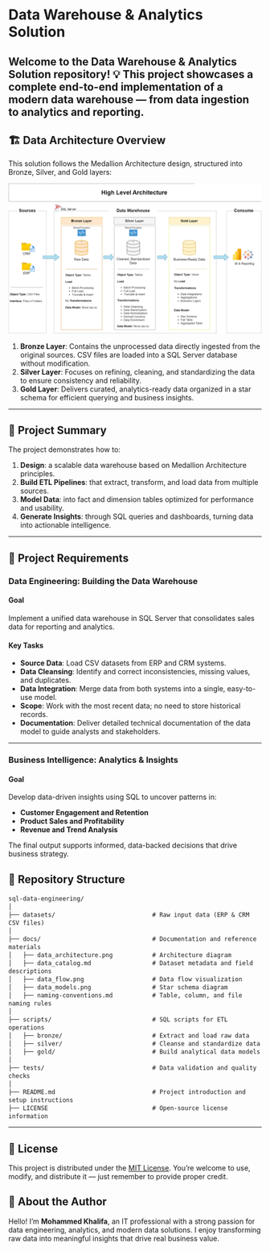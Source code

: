 # Data Warehouse & Analytics Solution

Welcome to the Data Warehouse & Analytics Solution repository! 💡
This project showcases a complete end-to-end implementation of a modern data warehouse — from data ingestion to analytics and reporting.
---
## 🏗️ Data Architecture Overview

This solution follows the Medallion Architecture design, structured into Bronze, Silver, and Gold layers:

![Data Architecture](docs/data_architecture.png)

1. **Bronze Layer**: Contains the unprocessed data directly ingested from the original sources. CSV files are loaded into a SQL Server database without modification.
2. **Silver Layer**: Focuses on refining, cleaning, and standardizing the data to ensure consistency and reliability.
3. **Gold Layer**: Delivers curated, analytics-ready data organized in a star schema for efficient querying and business insights.

---
## 📖 Project Summary

The project demonstrates how to:

1. **Design**: a scalable data warehouse based on Medallion Architecture principles.
2. **Build ETL Pipelines**: that extract, transform, and load data from multiple sources.
3. **Model Data**: into fact and dimension tables optimized for performance and usability.
4. **Generate Insights**: through SQL queries and dashboards, turning data into actionable intelligence.

---

## 🚀 Project Requirements

### Data Engineering: Building the Data Warehouse

#### Goal
Implement a unified data warehouse in SQL Server that consolidates sales data for reporting and analytics.

#### Key Tasks
- **Source Data**: Load CSV datasets from ERP and CRM systems.
- **Data Cleansing**: Identify and correct inconsistencies, missing values, and duplicates.
- **Data Integration**: Merge data from both systems into a single, easy-to-use model.
- **Scope**: Work with the most recent data; no need to store historical records.
- **Documentation**: Deliver detailed technical documentation of the data model to guide analysts and stakeholders.

---

### Business Intelligence: Analytics & Insights

#### Goal
Develop data-driven insights using SQL to uncover patterns in:
- **Customer Engagement and Retention**
- **Product Sales and Profitability**
- **Revenue and Trend Analysis**

The final output supports informed, data-backed decisions that drive business strategy.


## 📂 Repository Structure
```
sql-data-engineering/
│
├── datasets/                           # Raw input data (ERP & CRM CSV files)
│
├── docs/                               # Documentation and reference materials
│   ├── data_architecture.png           # Architecture diagram
│   ├── data_catalog.md                 # Dataset metadata and field descriptions
│   ├── data_flow.png                   # Data flow visualization
│   ├── data_models.png                 # Star schema diagram
│   ├── naming-conventions.md           # Table, column, and file naming rules
│
├── scripts/                            # SQL scripts for ETL operations
│   ├── bronze/                         # Extract and load raw data
│   ├── silver/                         # Cleanse and standardize data
│   ├── gold/                           # Build analytical data models
│
├── tests/                              # Data validation and quality checks
│
├── README.md                           # Project introduction and setup instructions
├── LICENSE                             # Open-source license information
```

---

## 🧾 License

This project is distributed under the [MIT License](LICENSE).
You’re welcome to use, modify, and distribute it — just remember to provide proper credit.

## 👋 About the Author

Hello! I’m **Mohammed Khalifa**, an IT professional with a strong passion for data engineering, analytics, and modern data solutions.
I enjoy transforming raw data into meaningful insights that drive real business value.
